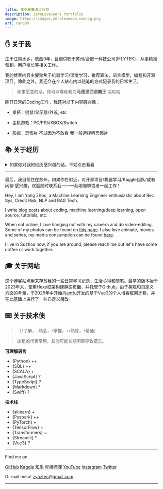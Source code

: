 ```yaml
---
title: 我不是算法工程师
description: ZeroLoveSeA's Portfolio
image: https://images.zerolovesea.com/og.png
art: random
---
```


## ✋ 关于我
生于江南水乡，旅西9年，目前供职于苏州/合肥一科技公司{IFLYTEK}，从事精准营销，用户增长等相关工作。

我的博客内容主要聚焦于机器学习/深度学习，推荐算法，语言模型，编程和开源项目。除此之外，我还会在个人站点内以随笔的方式记录我的日常生活。

> 如果愿意的话，你可以尊称我为<b important-text-hex-D777B1>马德里西语霸王</b> 哈哈哈

除开日常的Coding工作，我还对以下内容感兴趣：

- 桌搭：键鼠/显示器/外设, etc

- 主机游戏：PC/PS5/XBOX/Switch

- 影视：恐怖片 不过因为不敢看 我一般选择听恐怖片


## 📚 关于经历

<details>
<summary>如果你对我的经历感兴趣的话，不妨点击看看</summary>

- 7/2024 - now 数据建模工程师，[iFLYTEK Co., Ltd](https://global.iflytek.com/en/)(SuZhou)
- 1/2023 - 7/2024 机器学习工程师, [Leansight Tech](https://www.leansight.cn/) (SuZhou)
- 6/2023 - 10/2023 机器学习工程师(Intern), XiYuan Tech
- 9/2022 - 9/2023 大数据与数据科学(硕士), [University Complutense of Madrid](https://ucm.es) (Spain)
- 9/2020 - 1/2022 信息科学与图情管理(硕士), [University Complutense of Madrid](https://ucm.es) (Spain)
- 9/2015 - 6/2020 信息科学(学士), [University Complutense of Madrid](https://ucm.es) (Spain)
- 9/2014- 6/2015 计算机科学, [University Complutense of Madrid](https://ucm.es) (Spain)
</details>

---

最后，我目前住在苏州。如果你在附近，对开源项目/机器学习/Kaggle组队/或者闲聊 感兴趣，欢迎随时联系我——一起喝咖啡或者一起工作！

Hey, I am Yang Zhou, a Machine Learning Engineer enthusiastic about Rec Sys, Credit Risk, NLP and RAG Tech. 

I write [blog posts](/posts) about coding, machine learning/deep learning, open source, tutorials, etc.

When not online, I love hanging out with my camera and do video-editing. Some of my photos can be found on [this page](/photos). I also love animate, movies and series, my media consumption can be found [here](/media). 

I live in Suzhou now, if you are around, please reach me out let's have some coffee or work together.

## 🎓 关于网站

这个博客站点用来存放我的一些日常学习记录，生活心得和随笔。最早的版本始于2023年末，使用Hexo框架构建静态页面，并托管于Github。由于美观和自定义方面的考量，于2025年中开始向[antfu](https://github.com/antfu/antfu.me)开发的基于Vue3的个人博客框架迁移，并在此基础上进行了一些自定义魔改。

## ⌨️ 关于技术债

>（`?`了解，`~`熟悉，`+`掌握，`++`熟练，`*`精通）

> 加粗的代表常用，其他可能长期闲置导致遗忘。

**可理解语言** 

- {Python} ++
- {SQL} ++
- {SCALA} +
- {JavaScript} ?
- {TypeScript} ?
- {Markdown} *
- {Swift} ?


**技术栈**

- {sklearn} +
- {Pyspark} ++
- {PyTorch} +
- {TensorFlow} ~
- {Transformers} ~
- {Streamlit} *
- {Vue3} ?

<div flex-auto></div>

---

Find me on

<p flex="~ gap-2 wrap" class="mt--2!">
  <a href="https://github.com/zerolovesea" target="_blank"><span op75 i-simple-icons-github /> GitHub</a>
  <a href="https://www.kaggle.com/yaaangzhou" target="_blank"><span op75 i-simple-icons-kaggle /> Kaggle</a>
  <a href="https://www.zhihu.com/people/zhou-yang-33-17" target="_blank"><span op75 i-simple-icons-zhihu /> 知乎</a>
  <a href="https://space.bilibili.com/42997905" target="_blank"><span op75 i-simple-icons-bilibili /> 哔哩哔哩</a>
  <a href="https://www.youtube.com/@zerolovesea" target="_blank"><span op75 i-simple-icons-youtube /> YouTube</a>
  <a href="https://www.instagram.com/zyaztec" target="_blank"><span op75 i-simple-icons-instagram /> Instagram</a>
  <a href="https://x.com/zyaztec" target="_blank"><span op75 i-simple-icons-twitter /> Twitter</a>
</p>

Or mail me at <span font-mono>zyaztec@gmail.com</span>

---

